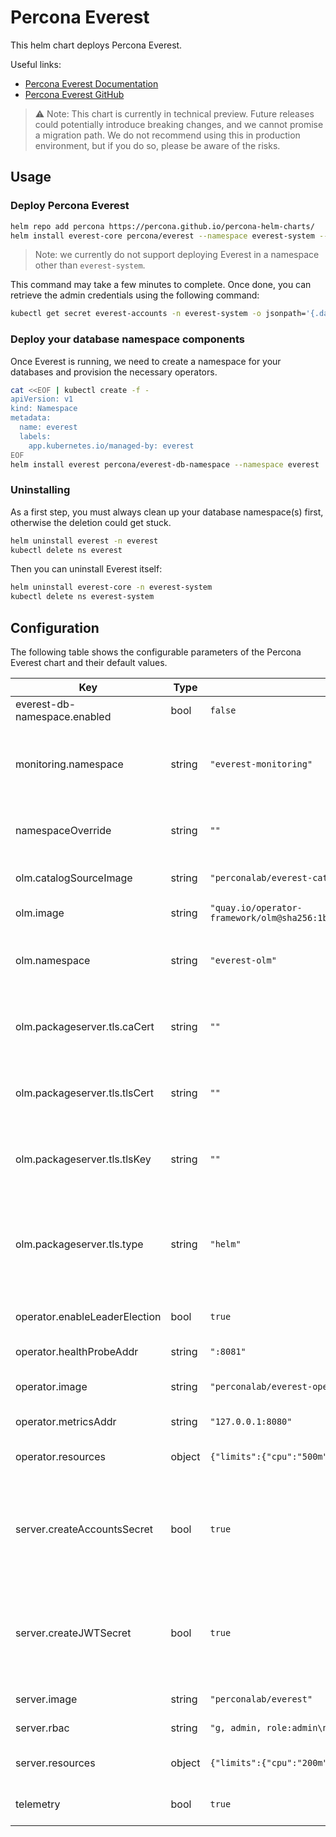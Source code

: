 # Percona Everest

This helm chart deploys Percona Everest.

Useful links:
- [Percona Everest Documentation](https://docs.percona.com/everest/index.html)
- [Percona Everest GitHub](https://github.com/percona/everest)

> :warning: Note: This chart is currently in technical preview.
Future releases could potentially introduce breaking changes, and we cannot promise a migration path. We do not recommend using this in production environment,
but if you do so, please be aware of the risks.

## Usage

### Deploy Percona Everest

```sh
helm repo add percona https://percona.github.io/percona-helm-charts/
helm install everest-core percona/everest --namespace everest-system --create-namespace
```

> Note: we currently do not support deploying Everest in a namespace other than `everest-system`.

This command may take a few minutes to complete. Once done, you can retrieve the admin credentials using the following command:

```sh
kubectl get secret everest-accounts -n everest-system -o jsonpath='{.data.users\.yaml}' | base64 --decode  | yq '.admin.passwordHash'
```

### Deploy your database namespace components

Once Everest is running, we need to create a namespace for your databases and provision the necessary operators.

```sh
cat <<EOF | kubectl create -f -
apiVersion: v1
kind: Namespace
metadata:
  name: everest
  labels:
    app.kubernetes.io/managed-by: everest
EOF
helm install everest percona/everest-db-namespace --namespace everest
```

### Uninstalling

As a first step, you must always clean up your database namespace(s) first, otherwise the deletion could get stuck.
```sh
helm uninstall everest -n everest
kubectl delete ns everest
```

Then you can uninstall Everest itself:
```sh
helm uninstall everest-core -n everest-system
kubectl delete ns everest-system
```

## Configuration

The following table shows the configurable parameters of the Percona Everest chart and their default values.

| Key | Type | Default | Description |
|-----|------|---------|-------------|
| everest-db-namespace.enabled | bool | `false` | Do not enable. |
| monitoring.namespace | string | `"everest-monitoring"` | Namespace where monitoring is installed. Do no change unless you know what you are doing. |
| namespaceOverride | string | `""` | Namespace override. Defaults to the value of .Release.Namespace. |
| olm.catalogSourceImage | string | `"perconalab/everest-catalog"` | Image to use for Everest CatalogSource. |
| olm.image | string | `"quay.io/operator-framework/olm@sha256:1b6002156f568d722c29138575733591037c24b4bfabc67946f268ce4752c3e6"` | Image to use for the OLM components. |
| olm.namespace | string | `"everest-olm"` | Namespace where OLM is installed. Do no change unless you know what you are doing. |
| olm.packageserver.tls.caCert | string | `""` | CA certificate for the PackageServer APIService. Overrides the tls.type setting. |
| olm.packageserver.tls.tlsCert | string | `""` | Client certificate for the PackageServer APIService. Overrides the tls.type setting. |
| olm.packageserver.tls.tlsKey | string | `""` | Client key for the PackageServer APIService. Overrides the tls.type setting. |
| olm.packageserver.tls.type | string | `"helm"` | Type of TLS certificates. Supported values are "helm" and "cert-manager". For production setup, it is recommended to use "cert-manager". |
| operator.enableLeaderElection | bool | `true` | Enable leader election for the operator. |
| operator.healthProbeAddr | string | `":8081"` | Health probe address for the operator. |
| operator.image | string | `"perconalab/everest-operator"` | Image to use for the Everest operator container. |
| operator.metricsAddr | string | `"127.0.0.1:8080"` | Metrics address for the operator. |
| operator.resources | object | `{"limits":{"cpu":"500m","memory":"128Mi"},"requests":{"cpu":"5m","memory":"64Mi"}}` | Resources to allocate for the operator container. |
| server.createAccountsSecret | bool | `true` | If disabled, the accounts secret will not be created by the chart, and needs to be created manually. Useful when integrating with GitOps tools. |
| server.createJWTSecret | bool | `true` | If disabled, the JWT key secret will not be produced by the chart, and needs to be created manually. Useful when integrating with GitOps tools. |
| server.image | string | `"perconalab/everest"` | Image to use for the server container. |
| server.rbac | string | `"g, admin, role:admin\n"` | RBAC policy for Everest. |
| server.resources | object | `{"limits":{"cpu":"200m","memory":"500Mi"},"requests":{"cpu":"100m","memory":"20Mi"}}` | Resources to allocate for the server container. |
| telemetry | bool | `true` | If set, enabled sending telemetry information. |
